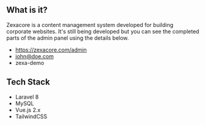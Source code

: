## What is it?
Zexacore is a content management system developed for building corporate websites. It's still being developed but you can see the completed parts of the admin panel using the details below.

- https://zexacore.com/admin
- john@doe.com
- zexa-demo

## Tech Stack
- Laravel 8
- MySQL
- Vue.js 2.x
- TailwindCSS